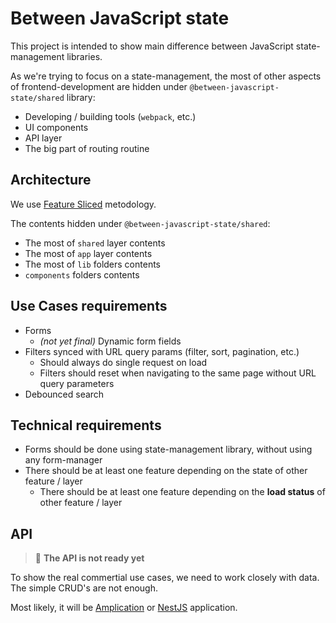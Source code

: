 # Between JavaScript state

This project is intended to show main difference between JavaScript state-management libraries.

As we're trying to focus on a state-management, the most of other aspects of frontend-development are hidden under `@between-javascript-state/shared` library:

- Developing / building tools (`webpack`, etc.)
- UI components
- API layer
- The big part of routing routine

## Architecture

We use [Feature Sliced](https://feature-sliced.design) metodology.

The contents hidden under `@between-javascript-state/shared`:
- The most of `shared` layer contents
- The most of `app` layer contents
- The most of `lib` folders contents
- `components` folders contents

## Use Cases requirements

- Forms
  - _(not yet final)_ Dynamic form fields
- Filters synced with URL query params (filter, sort, pagination, etc.)
  - Should always do single request on load
  - Filters should reset when navigating to the same page without URL query parameters
- Debounced search

## Technical requirements

- Forms should be done using state-management library, without using any form-manager
- There should be at least one feature depending on the state of other feature / layer
  - There should be at least one feature depending on the **load status** of other feature / layer

## API

> :construction: **The API is not ready yet**

To show the real commertial use cases, we need to work closely with data. The simple CRUD's are not enough.

Most likely, it will be [Amplication](https://amplication.com) or [NestJS](https://nestjs.com) application.
